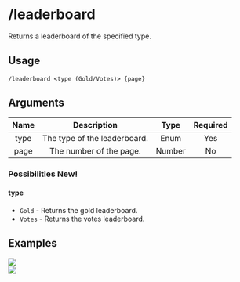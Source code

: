 # /leaderboard

Returns a leaderboard of the specified type.

## Usage

```
/leaderboard <type (Gold/Votes)> {page}
```

## Arguments

| Name | Description                  | Type   | Required |
| :--: | :--------------------------: | :----: | :------: |
| type | The type of the leaderboard. | Enum   | Yes      |
| page | The number of the page.      | Number | No       |

### Possibilities <span class="badge">New!</span>

<!-- tabs:start -->

#### **type**

- `Gold` - Returns the gold leaderboard.
- `Votes` - Returns the votes leaderboard.

<!-- tabs:end -->

## Examples

<img src="https://user-images.githubusercontent.com/111157596/294728625-84ecb5bf-889e-4846-b6f2-64592b1d4513.png" class="rounded-corners">\
<img src="https://user-images.githubusercontent.com/111157596/294728631-b29b2404-be9f-4edf-b7e7-6deb22073203.png" class="rounded-corners">